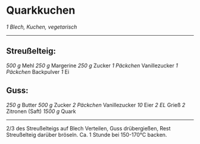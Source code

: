 # Quarkkuchen

*1 Blech, Kuchen, vegetarisch*

---

## Streußelteig:
*500 g* Mehl
*250 g* Margerine
*250 g* Zucker
*1 Päckchen* Vanillezucker
*1 Päckchen*  Backpulver
*1* Ei

## Guss:
*250 g* Butter
*500 g* Zucker
*2 Päckchen* Vanillezucker
*10* Eier
*2 EL* Grieß
*2* Zitronen (Saft)
*1500 g* Quark

---

2/3 des Streußelteigs auf Blech Verteilen, Guss drübergießen, Rest Streußelteig darüber bröseln.
Ca. 1 Stunde bei 150-170°C backen.

